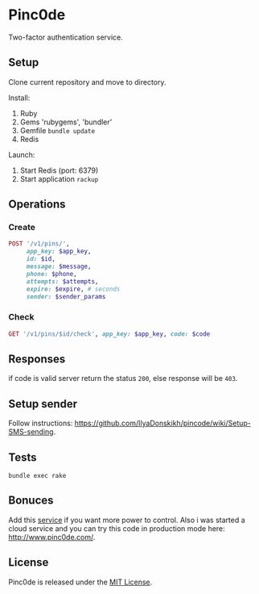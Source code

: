 # Pinc0de
Two-factor authentication service.

## Setup
Clone current repository and move to directory.

Install:

1. Ruby
2. Gems 'rubygems', 'bundler'
3. Gemfile ```bundle update```
3. Redis

Launch:

1. Start Redis (port: 6379)
2. Start application ```rackup```

## Operations

### Create
```ruby
POST '/v1/pins/', 
     app_key: $app_key, 
     id: $id, 
     message: $message, 
     phone: $phone, 
     attempts: $attempts, 
     expire: $expire, # seconds
     sender: $sender_params
```

### Check
```ruby
GET '/v1/pins/$id/check', app_key: $app_key, code: $code
```

## Responses
if code is valid server return the status ```200```, else response will be ```403```.

## Setup sender

Follow instructions: https://github.com/IlyaDonskikh/pincode/wiki/Setup-SMS-sending.

## Tests

```bundle exec rake```

## Bonuces

Add this [service](https://github.com/IlyaDonskikh/pincode_account) if you want more power to control.
Also i was started a cloud service and you can try this code in production mode here: http://www.pinc0de.com/. 

## License

Pinc0de is released under the [MIT License](http://www.opensource.org/licenses/MIT).
